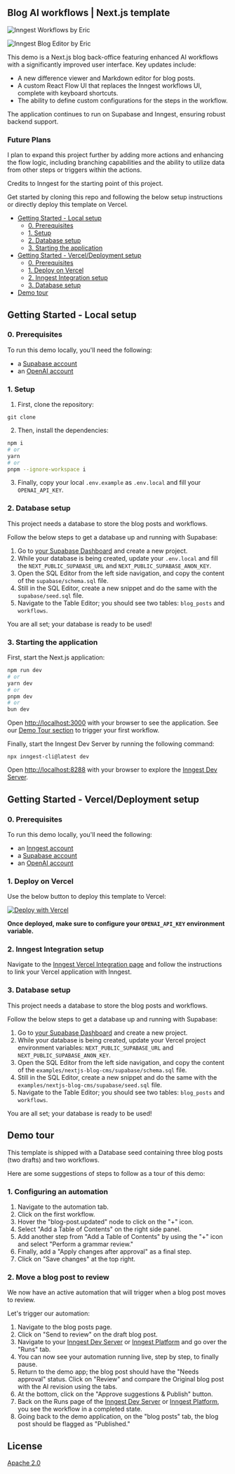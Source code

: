 ## Blog AI workflows | Next.js template

<p align="center">

![Inngest Workflows by Eric](./workflow-editor.png)

![Inngest Blog Editor by Eric](./blog-editor.png)

</p>

This demo is a Next.js blog back-office featuring enhanced AI workflows with a significantly improved user interface. Key updates include:

- A new difference viewer and Markdown editor for blog posts.
- A custom React Flow UI that replaces the Inngest workflows UI, complete with keyboard shortcuts.
- The ability to define custom configurations for the steps in the workflow.

The application continues to run on Supabase and Inngest, ensuring robust backend support.

### Future Plans

I plan to expand this project further by adding more actions and enhancing the flow logic, including branching capabilities and the ability to utilize data from other steps or triggers within the actions.

Credits to Inngest for the starting point of this project.

Get started by cloning this repo and following the below setup instructions or directly deploy this template on Vercel.

- [Getting Started - Local setup](#getting-started-local-setup)
  - [0. Prerequisites](#0-prerequisites)
  - [1. Setup](#1-setup)
  - [2. Database setup](#2-database-setup)
  - [3. Starting the application](#3-starting-the-application)
- [Getting Started - Vercel/Deployment setup](#getting-started-verceldeployment-setup)
  - [0. Prerequisites](#0-prerequisites-1)
  - [1. Deploy on Vercel](#1-deploy-on-vercel)
  - [2. Inngest Integration setup](#2-inngest-integration-setup)
  - [3. Database setup](#3-database-setup)
- [Demo tour](#demo-tour)

## Getting Started - Local setup

### 0. Prerequisites

To run this demo locally, you'll need the following:

- a [Supabase account](https://supabase.com)
- an [OpenAI account](https://platform.openai.com/)

### 1. Setup

1. First, clone the repository:

```
git clone
```

2. Then, install the dependencies:

```bash
npm i
# or
yarn
# or
pnpm --ignore-workspace i
```

3. Finally, copy your local `.env.example` as `.env.local` and fill your `OPENAI_API_KEY`.

### 2. Database setup

This project needs a database to store the blog posts and workflows.

Follow the below steps to get a database up and running with Supabase:

1. Go to [your Supabase Dashboard](https://supabase.com/dashboard/projects) and create a new project.
2. While your database is being created, update your `.env.local` and fill the `NEXT_PUBLIC_SUPABASE_URL` and `NEXT_PUBLIC_SUPABASE_ANON_KEY`.
3. Open the SQL Editor from the left side navigation, and copy the content of the `supabase/schema.sql` file.
4. Still in the SQL Editor, create a new snippet and do the same with the `supabase/seed.sql` file.
5. Navigate to the Table Editor; you should see two tables: `blog_posts` and `workflows`.

You are all set; your database is ready to be used!

### 3. Starting the application

First, start the Next.js application:

```bash
npm run dev
# or
yarn dev
# or
pnpm dev
# or
bun dev
```

Open [http://localhost:3000](http://localhost:3000) with your browser to see the application. See our [Demo Tour section](#demo-tour) to trigger your first workflow.

Finally, start the Inngest Dev Server by running the following command:

```
npx inngest-cli@latest dev
```

Open [http://localhost:8288](http://localhost:8288) with your browser to explore the [Inngest Dev Server](https://www.inngest.com/docs/dev-server?ref=github-workflow-kit-example-nextjs-blog-cms-readme).

## Getting Started - Vercel/Deployment setup

### 0. Prerequisites

To run this demo locally, you'll need the following:

- an [Inngest account](https://www.inngest.com/?ref=github-workflow-kit-example-nextjs-blog-cms-readme)
- a [Supabase account](https://supabase.com)
- an [OpenAI account](https://platform.openai.com/)

### 1. Deploy on Vercel

Use the below button to deploy this template to Vercel:

[![Deploy with Vercel](https://vercel.com/button)](https://vercel.com/new/clone?install-command=pnpm%20--ignore-workspace%20i&repository-url=https%3A%2F%2Fgithub.com%2Finngest%2Fworkflow-kit%2Ftree%2Fmain%2Fexamples%2Fnextjs-blog-cms%2F&project-name=nextjs-blog-cms-ai-workflow-with-inngest&repository-name=workflow-kit&demo-title=nextjs-blog-cms-ai-workflow-with-inngest&demo-description=Next.js%20blog%20back-office%20featuring%20some%20AI%20workflows%20helping%20with%20grammar%20fixes%2C%20generating%20Table%20of%20Contents%20or%20Tweets&demo-image=https%3A%2F%2Fraw.githubusercontent.com%2Finngest%2Fworkflow-kit%2Frefs%2Fheads%2Fmain%2Fworkflow-kit.jpg)

**Once deployed, make sure to configure your `OPENAI_API_KEY` environment variable.**

### 2. Inngest Integration setup

Navigate to the [Inngest Vercel Integration page](https://vercel.com/integrations/inngest) and follow the instructions to link your Vercel application with Inngest.

### 3. Database setup

This project needs a database to store the blog posts and workflows.

Follow the below steps to get a database up and running with Supabase:

1. Go to [your Supabase Dashboard](https://supabase.com/dashboard/projects) and create a new project.
2. While your database is being created, update your Vercel project environment variables: `NEXT_PUBLIC_SUPABASE_URL` and `NEXT_PUBLIC_SUPABASE_ANON_KEY`.
3. Open the SQL Editor from the left side navigation, and copy the content of the `examples/nextjs-blog-cms/supabase/schema.sql` file.
4. Still in the SQL Editor, create a new snippet and do the same with the `examples/nextjs-blog-cms/supabase/seed.sql` file.
5. Navigate to the Table Editor; you should see two tables: `blog_posts` and `workflows`.

You are all set; your database is ready to be used!

## Demo tour

This template is shipped with a Database seed containing three blog posts (two drafts) and two workflows.

Here are some suggestions of steps to follow as a tour of this demo:

### 1. Configuring an automation

1. Navigate to the automation tab.
2. Click on the first workflow.
3. Hover the "blog-post.updated" node to click on the "+" icon.
4. Select "Add a Table of Contents" on the right side panel.
5. Add another step from "Add a Table of Contents" by using the "+" icon and select "Perform a grammar review."
6. Finally, add a "Apply changes after approval" as a final step.
7. Click on "Save changes" at the top right.

### 2. Move a blog post to review

We now have an active automation that will trigger when a blog post moves to review.

Let's trigger our automation:

1. Navigate to the blog posts page.
2. Click on "Send to review" on the draft blog post.
3. Navigate to your [Inngest Dev Server](http://localhost:8288) or [Inngest Platform](https://app.inngest.com/?ref=github-workflow-kit-example-nextjs-blog-cms-readme) and go over the "Runs" tab.
4. You can now see your automation running live, step by step, to finally pause.
5. Return to the demo app; the blog post should have the "Needs approval" status. Click on "Review" and compare the Original blog post with the AI revision using the tabs.
6. At the bottom, click on the "Approve suggestions & Publish" button.
7. Back on the Runs page of the [Inngest Dev Server](http://localhost:8288) or [Inngest Platform](https://app.inngest.com/?ref=github-workflow-kit-example-nextjs-blog-cms-readme), you see the workflow in a completed state.
8. Going back to the demo application, on the "blog posts" tab, the blog post should be flagged as "Published."

## License

[Apache 2.0](./LICENSE.md)
